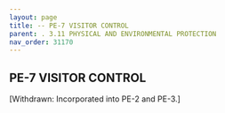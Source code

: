 ```yaml
---
layout: page
title: -- PE-7 VISITOR CONTROL 
parent: . 3.11 PHYSICAL AND ENVIRONMENTAL PROTECTION 
nav_order: 31170 
---
```


## PE-7 VISITOR CONTROL

[Withdrawn: Incorporated into PE-2 and PE-3.]
